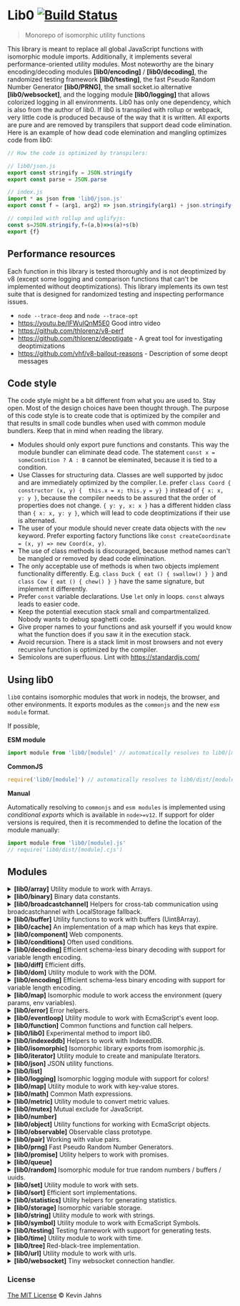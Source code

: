 
# Lib0 [![Build Status](https://travis-ci.com/dmonad/lib0.svg?branch=main)](https://travis-ci.com/dmonad/lib0)
> Monorepo of isomorphic utility functions

This library is meant to replace all global JavaScript functions with isomorphic module imports. Additionally, it implements several performance-oriented utility modules. Most noteworthy are the binary encoding/decoding modules **[lib0/encoding]** / **[lib0/decoding]**, the randomized testing framework **[lib0/testing]**, the fast Pseudo Random Number Generator **[lib0/PRNG]**, the small socket.io alternative **[lib0/websocket]**, and the logging module **[lib0/logging]** that allows colorized logging in all environments. Lib0 has only one dependency, which is also from the author of lib0. If lib0 is transpiled with rollup or webpack, very little code is produced because of the way that it is written. All exports are pure and are removed by transpilers that support dead code elimination. Here is an example of how dead code elemination and mangling optimizes code from lib0:

```js
// How the code is optimized by transpilers:

// lib0/json.js
export const stringify = JSON.stringify
export const parse = JSON.parse

// index.js
import * as json from 'lib0/json.js'
export const f = (arg1, arg2) => json.stringify(arg1) + json.stringify(arg2)

// compiled with rollup and uglifyjs:
const s=JSON.stringify,f=(a,b)=>s(a)+s(b)
export {f}
```

## Performance resources

Each function in this library is tested thoroughly and is not deoptimized by v8 (except some logging and comparison functions that can't be implemented without deoptimizations). This library implements its own test suite that is designed for randomized testing and inspecting performance issues.

* `node --trace-deop` and `node --trace-opt`
* https://youtu.be/IFWulQnM5E0 Good intro video
* https://github.com/thlorenz/v8-perf
* https://github.com/thlorenz/deoptigate - A great tool for investigating deoptimizations
* https://github.com/vhf/v8-bailout-reasons - Description of some deopt messages

## Code style

The code style might be a bit different from what you are used to. Stay open. Most of the design choices have been thought through. The purpose of this code style is to create code that is optimized by the compiler and that results in small code bundles when used with common module bundlers. Keep that in mind when reading the library.

* Modules should only export pure functions and constants. This way the module bundler can eliminate dead code. The statement `const x = someCondition ? A : B` cannot be eleminated, because it is tied to a condition.
* Use Classes for structuring data. Classes are well supported by jsdoc and are immediately optimized by the compiler. I.e. prefer `class Coord { constructor (x, y) {  this.x = x; this.y = y} }` instead of `{ x: x, y: y }`, because the compiler needs to be assured that the order of properties does not change. `{ y: y, x: x }` has a different hidden class than `{ x: x, y: y }`, which will lead to code deoptimizations if their use is alternated.
* The user of your module should never create data objects with the `new` keyword. Prefer exporting factory functions like `const createCoordinate = (x, y) => new Coord(x, y)`.
* The use of class methods is discouraged, because method names can't be mangled or removed by dead code elimination.
* The only acceptable use of methods is when two objects implement functionality differently.
  E.g. `class Duck { eat () { swallow() } }` and `class Cow { eat () { chew() } }` have the
  same signature, but implement it differently.
* Prefer `const` variable declarations. Use `let` only in loops. `const` always leads to easier code.
* Keep the potential execution stack small and compartmentalized. Nobody wants to debug spaghetti code.
* Give proper names to your functions and ask yourself if you would know what the function does if you saw it in the execution stack.
* Avoid recursion. There is a stack limit in most browsers and not every recursive function is optimized by the compiler.
* Semicolons are superfluous. Lint with https://standardjs.com/

## Using lib0

`lib0` contains isomorphic modules that work in nodejs, the browser, and other environments. It exports modules as the `commonjs` and the new `esm module` format.

If possible,

**ESM module**
```js
import module from 'lib0/[module]' // automatically resolves to lib0/[module].js
```

**CommonJS**
```js
require('lib0/[module]') // automatically resolves to lib0/dist/[module].cjs
```

**Manual**

Automatically resolving to `commonjs` and `esm modules` is implemented using *conditional exports* which is available in `node>=v12`. If support for older versions is required, then it is recommended to define the location of the module manually:

```js
import module from 'lib0/[module].js'
// require('lib0/dist/[module].cjs')
```

## Modules

<details><summary><b>[lib0/array]</b> Utility module to work with Arrays.</summary>
<pre>import * as array from 'lib0/array'</pre>
<dl>
<b><code>array.last(arr: Array&lt;L&gt;): L</code></b><br>
<dd><p>Return the last element of an array. The element must exist</p></dd>
<b><code>array.create(): Array&lt;C&gt;</code></b><br>
<b><code>array.copy(a: Array&lt;D&gt;): Array&lt;D&gt;</code></b><br>
<b><code>array.appendTo(dest: Array&lt;M&gt;, src: Array&lt;M&gt;)</code></b><br>
<dd><p>Append elements from src to dest</p></dd>
<b><code>array.from(arraylike: ArrayLike&lt;T&gt;|Iterable&lt;T&gt;): T</code></b><br>
<dd><p>Transforms something array-like to an actual Array.</p></dd>
<b><code>array.every(arr: Array&lt;ITEM&gt;, f: function(ITEM, number, Array&lt;ITEM&gt;):boolean): boolean</code></b><br>
<dd><p>True iff condition holds on every element in the Array.</p></dd>
<b><code>array.some(arr: Array&lt;S&gt;, f: function(S, number, Array&lt;S&gt;):boolean): boolean</code></b><br>
<dd><p>True iff condition holds on some element in the Array.</p></dd>
<b><code>array.equalFlat(a: Array&lt;ELEM&gt;, b: Array&lt;ELEM&gt;): boolean</code></b><br>
<b><code>array.flatten(arr: Array&lt;Array&lt;ELEM&gt;&gt;): Array&lt;ELEM&gt;</code></b><br>
<b><code>array.isArray</code></b><br>
</dl>
</details>
<details><summary><b>[lib0/binary]</b> Binary data constants.</summary>
<pre>import * as binary from 'lib0/binary'</pre>
<dl>
<b><code>binary.BIT1: number</code></b><br>
<dd><p>n-th bit activated.</p></dd>
<b><code>binary.BIT2</code></b><br>
<b><code>binary.BIT3</code></b><br>
<b><code>binary.BIT4</code></b><br>
<b><code>binary.BIT5</code></b><br>
<b><code>binary.BIT6</code></b><br>
<b><code>binary.BIT7</code></b><br>
<b><code>binary.BIT8</code></b><br>
<b><code>binary.BIT9</code></b><br>
<b><code>binary.BIT10</code></b><br>
<b><code>binary.BIT11</code></b><br>
<b><code>binary.BIT12</code></b><br>
<b><code>binary.BIT13</code></b><br>
<b><code>binary.BIT14</code></b><br>
<b><code>binary.BIT15</code></b><br>
<b><code>binary.BIT16</code></b><br>
<b><code>binary.BIT17</code></b><br>
<b><code>binary.BIT18</code></b><br>
<b><code>binary.BIT19</code></b><br>
<b><code>binary.BIT20</code></b><br>
<b><code>binary.BIT21</code></b><br>
<b><code>binary.BIT22</code></b><br>
<b><code>binary.BIT23</code></b><br>
<b><code>binary.BIT24</code></b><br>
<b><code>binary.BIT25</code></b><br>
<b><code>binary.BIT26</code></b><br>
<b><code>binary.BIT27</code></b><br>
<b><code>binary.BIT28</code></b><br>
<b><code>binary.BIT29</code></b><br>
<b><code>binary.BIT30</code></b><br>
<b><code>binary.BIT31</code></b><br>
<b><code>binary.BIT32</code></b><br>
<b><code>binary.BITS0: number</code></b><br>
<dd><p>First n bits activated.</p></dd>
<b><code>binary.BITS1</code></b><br>
<b><code>binary.BITS2</code></b><br>
<b><code>binary.BITS3</code></b><br>
<b><code>binary.BITS4</code></b><br>
<b><code>binary.BITS5</code></b><br>
<b><code>binary.BITS6</code></b><br>
<b><code>binary.BITS7</code></b><br>
<b><code>binary.BITS8</code></b><br>
<b><code>binary.BITS9</code></b><br>
<b><code>binary.BITS10</code></b><br>
<b><code>binary.BITS11</code></b><br>
<b><code>binary.BITS12</code></b><br>
<b><code>binary.BITS13</code></b><br>
<b><code>binary.BITS14</code></b><br>
<b><code>binary.BITS15</code></b><br>
<b><code>binary.BITS16</code></b><br>
<b><code>binary.BITS17</code></b><br>
<b><code>binary.BITS18</code></b><br>
<b><code>binary.BITS19</code></b><br>
<b><code>binary.BITS20</code></b><br>
<b><code>binary.BITS21</code></b><br>
<b><code>binary.BITS22</code></b><br>
<b><code>binary.BITS23</code></b><br>
<b><code>binary.BITS24</code></b><br>
<b><code>binary.BITS25</code></b><br>
<b><code>binary.BITS26</code></b><br>
<b><code>binary.BITS27</code></b><br>
<b><code>binary.BITS28</code></b><br>
<b><code>binary.BITS29</code></b><br>
<b><code>binary.BITS30</code></b><br>
<b><code>binary.BITS31: number</code></b><br>
<b><code>binary.BITS32: number</code></b><br>
</dl>
</details>
<details><summary><b>[lib0/broadcastchannel]</b> Helpers for cross-tab communication using broadcastchannel with LocalStorage fallback.</summary>
<pre>import * as broadcastchannel from 'lib0/broadcastchannel'</pre>

<pre class="prettyprint source lang-js"><code>// In browser window A:
broadcastchannel.subscribe('my events', data => console.log(data))
broadcastchannel.publish('my events', 'Hello world!') // => A: 'Hello world!' fires synchronously in same tab

// In browser window B:
broadcastchannel.publish('my events', 'hello from tab B') // => A: 'hello from tab B'
</code></pre>
<dl>
<b><code>broadcastchannel.subscribe(room: string, f: function(any, any):any)</code></b><br>
<dd><p>Subscribe to global <code>publish</code> events.</p></dd>
<b><code>broadcastchannel.unsubscribe(room: string, f: function(any, any):any)</code></b><br>
<dd><p>Unsubscribe from <code>publish</code> global events.</p></dd>
<b><code>broadcastchannel.publish(room: string, data: any, origin: any)</code></b><br>
<dd><p>Publish data to all subscribers (including subscribers on this tab)</p></dd>
</dl>
</details>
<details><summary><b>[lib0/buffer]</b> Utility functions to work with buffers (Uint8Array).</summary>
<pre>import * as buffer from 'lib0/buffer'</pre>
<dl>
<b><code>buffer.createUint8ArrayFromLen(len: number)</code></b><br>
<b><code>buffer.createUint8ArrayViewFromArrayBuffer(buffer: ArrayBuffer, byteOffset: number, length: number)</code></b><br>
<dd><p>Create Uint8Array with initial content from buffer</p></dd>
<b><code>buffer.createUint8ArrayFromArrayBuffer(buffer: ArrayBuffer)</code></b><br>
<dd><p>Create Uint8Array with initial content from buffer</p></dd>
<b><code>buffer.toBase64</code></b><br>
<b><code>buffer.fromBase64</code></b><br>
<b><code>buffer.copyUint8Array(uint8Array: Uint8Array): Uint8Array</code></b><br>
<dd><p>Copy the content of an Uint8Array view to a new ArrayBuffer.</p></dd>
<b><code>buffer.encodeAny(data: any): Uint8Array</code></b><br>
<dd><p>Encode anything as a UInt8Array. It's a pun on typescripts's <code>any</code> type.
See encoding.writeAny for more information.</p></dd>
<b><code>buffer.decodeAny(buf: Uint8Array): any</code></b><br>
<dd><p>Decode an any-encoded value.</p></dd>
</dl>
</details>
<details><summary><b>[lib0/cache]</b> An implementation of a map which has keys that expire.</summary>
<pre>import * as cache from 'lib0/cache'</pre>
<dl>
<b><code>new cache.Cache(timeout: number)</code></b><br>
<b><code>cache.removeStale(cache: module:cache.Cache&lt;K, V&gt;): number</code></b><br>
<b><code>cache.set(cache: module:cache.Cache&lt;K, V&gt;, key: K, value: V)</code></b><br>
<b><code>cache.get(cache: module:cache.Cache&lt;K, V&gt;, key: K): V | undefined</code></b><br>
<b><code>cache.refreshTimeout(cache: module:cache.Cache&lt;K, V&gt;, key: K)</code></b><br>
<b><code>cache.getAsync(cache: module:cache.Cache&lt;K, V&gt;, key: K): V | Promise&lt;V&gt; | undefined</code></b><br>
<dd><p>Works well in conjunktion with setIfUndefined which has an async init function.
Using getAsync &amp; setIfUndefined ensures that the init function is only called once.</p></dd>
<b><code>cache.remove(cache: module:cache.Cache&lt;K, V&gt;, key: K)</code></b><br>
<b><code>cache.setIfUndefined(cache: module:cache.Cache&lt;K, V&gt;, key: K, init: function():Promise&lt;V&gt;, removeNull: boolean): Promise&lt;V&gt; | V</code></b><br>
<b><code>cache.create(timeout: number)</code></b><br>
</dl>
</details>
<details><summary><b>[lib0/component]</b> Web components.</summary>
<pre>import * as component from 'lib0/component'</pre>
<dl>
<b><code>component.registry: CustomElementRegistry</code></b><br>
<b><code>component.define(name: string, constr: any, opts: ElementDefinitionOptions)</code></b><br>
<b><code>component.whenDefined(name: string): Promise&lt;CustomElementConstructor&gt;</code></b><br>
<b><code>new component.Lib0Component(state: S)</code></b><br>
<b><code>component.Lib0Component#state: S|null</code></b><br>
<b><code>component.Lib0Component#setState(state: S, forceStateUpdate: boolean)</code></b><br>
<b><code>component.Lib0Component#updateState(stateUpdate: any)</code></b><br>
<b><code>component.createComponent(name: string, cnf: module:component~CONF&lt;T&gt;): Class&lt;module:component.Lib0Component&gt;</code></b><br>
<b><code>component.createComponentDefiner(definer: function)</code></b><br>
<b><code>component.defineListComponent</code></b><br>
<b><code>component.defineLazyLoadingComponent</code></b><br>
</dl>
</details>
<details><summary><b>[lib0/conditions]</b> Often used conditions.</summary>
<pre>import * as conditions from 'lib0/conditions'</pre>
<dl>
<b><code>conditions.undefinedToNull</code></b><br>
</dl>
</details>
<details><summary><b>[lib0/decoding]</b> Efficient schema-less binary decoding with support for variable length encoding.</summary>
<pre>import * as decoding from 'lib0/decoding'</pre>

<p>Use [lib0/decoding] with [lib0/encoding]. Every encoding function has a corresponding decoding function.</p>
<p>Encodes numbers in little-endian order (least to most significant byte order)
and is compatible with Golang's binary encoding (https://golang.org/pkg/encoding/binary/)
which is also used in Protocol Buffers.</p>
<pre class="prettyprint source lang-js"><code>// encoding step
const encoder = new encoding.createEncoder()
encoding.writeVarUint(encoder, 256)
encoding.writeVarString(encoder, 'Hello world!')
const buf = encoding.toUint8Array(encoder)
</code></pre>
<pre class="prettyprint source lang-js"><code>// decoding step
const decoder = new decoding.createDecoder(buf)
decoding.readVarUint(decoder) // => 256
decoding.readVarString(decoder) // => 'Hello world!'
decoding.hasContent(decoder) // => false - all data is read
</code></pre>
<dl>
<b><code>new decoding.Decoder(uint8Array: Uint8Array)</code></b><br>
<dd><p>A Decoder handles the decoding of an Uint8Array.</p></dd>
<b><code>decoding.Decoder#arr: Uint8Array</code></b><br>
<dd><p>Decoding target.</p></dd>
<b><code>decoding.Decoder#pos: number</code></b><br>
<dd><p>Current decoding position.</p></dd>
<b><code>decoding.createDecoder(uint8Array: Uint8Array): module:decoding.Decoder</code></b><br>
<b><code>decoding.hasContent(decoder: module:decoding.Decoder): boolean</code></b><br>
<b><code>decoding.clone(decoder: module:decoding.Decoder, newPos: number): module:decoding.Decoder</code></b><br>
<dd><p>Clone a decoder instance.
Optionally set a new position parameter.</p></dd>
<b><code>decoding.readUint8Array(decoder: module:decoding.Decoder, len: number): Uint8Array</code></b><br>
<dd><p>Create an Uint8Array view of the next <code>len</code> bytes and advance the position by <code>len</code>.</p>
<p>Important: The Uint8Array still points to the underlying ArrayBuffer. Make sure to discard the result as soon as possible to prevent any memory leaks.
Use <code>buffer.copyUint8Array</code> to copy the result into a new Uint8Array.</p></dd>
<b><code>decoding.readVarUint8Array(decoder: module:decoding.Decoder): Uint8Array</code></b><br>
<dd><p>Read variable length Uint8Array.</p>
<p>Important: The Uint8Array still points to the underlying ArrayBuffer. Make sure to discard the result as soon as possible to prevent any memory leaks.
Use <code>buffer.copyUint8Array</code> to copy the result into a new Uint8Array.</p></dd>
<b><code>decoding.readTailAsUint8Array(decoder: module:decoding.Decoder): Uint8Array</code></b><br>
<dd><p>Read the rest of the content as an ArrayBuffer</p></dd>
<b><code>decoding.skip8(decoder: module:decoding.Decoder): number</code></b><br>
<dd><p>Skip one byte, jump to the next position.</p></dd>
<b><code>decoding.readUint8(decoder: module:decoding.Decoder): number</code></b><br>
<dd><p>Read one byte as unsigned integer.</p></dd>
<b><code>decoding.readUint16(decoder: module:decoding.Decoder): number</code></b><br>
<dd><p>Read 2 bytes as unsigned integer.</p></dd>
<b><code>decoding.readUint32(decoder: module:decoding.Decoder): number</code></b><br>
<dd><p>Read 4 bytes as unsigned integer.</p></dd>
<b><code>decoding.readUint32BigEndian(decoder: module:decoding.Decoder): number</code></b><br>
<dd><p>Read 4 bytes as unsigned integer in big endian order.
(most significant byte first)</p></dd>
<b><code>decoding.peekUint8(decoder: module:decoding.Decoder): number</code></b><br>
<dd><p>Look ahead without incrementing the position
to the next byte and read it as unsigned integer.</p></dd>
<b><code>decoding.peekUint16(decoder: module:decoding.Decoder): number</code></b><br>
<dd><p>Look ahead without incrementing the position
to the next byte and read it as unsigned integer.</p></dd>
<b><code>decoding.peekUint32(decoder: module:decoding.Decoder): number</code></b><br>
<dd><p>Look ahead without incrementing the position
to the next byte and read it as unsigned integer.</p></dd>
<b><code>decoding.readVarUint(decoder: module:decoding.Decoder): number</code></b><br>
<dd><p>Read unsigned integer (32bit) with variable length.
1/8th of the storage is used as encoding overhead.</p>
<ul>
<li>numbers &lt; 2^7 is stored in one bytlength</li>
<li>numbers &lt; 2^14 is stored in two bylength</li>
</ul></dd>
<b><code>decoding.readVarInt(decoder: module:decoding.Decoder): number</code></b><br>
<dd><p>Read signed integer (32bit) with variable length.
1/8th of the storage is used as encoding overhead.</p>
<ul>
<li>numbers &lt; 2^7 is stored in one bytlength</li>
<li>numbers &lt; 2^14 is stored in two bylength</li>
</ul></dd>
<b><code>decoding.peekVarUint(decoder: module:decoding.Decoder): number</code></b><br>
<dd><p>Look ahead and read varUint without incrementing position</p></dd>
<b><code>decoding.peekVarInt(decoder: module:decoding.Decoder): number</code></b><br>
<dd><p>Look ahead and read varUint without incrementing position</p></dd>
<b><code>decoding.readVarString(decoder: module:decoding.Decoder): String</code></b><br>
<dd><p>Read string of variable length</p>
<ul>
<li>varUint is used to store the length of the string</li>
</ul>
<p>Transforming utf8 to a string is pretty expensive. The code performs 10x better
when String.fromCodePoint is fed with all characters as arguments.
But most environments have a maximum number of arguments per functions.
For effiency reasons we apply a maximum of 10000 characters at once.</p></dd>
<b><code>decoding.peekVarString(decoder: module:decoding.Decoder): string</code></b><br>
<dd><p>Look ahead and read varString without incrementing position</p></dd>
<b><code>decoding.readFromDataView(decoder: module:decoding.Decoder, len: number): DataView</code></b><br>
<b><code>decoding.readFloat32(decoder: module:decoding.Decoder)</code></b><br>
<b><code>decoding.readFloat64(decoder: module:decoding.Decoder)</code></b><br>
<b><code>decoding.readBigInt64(decoder: module:decoding.Decoder)</code></b><br>
<b><code>decoding.readBigUint64(decoder: module:decoding.Decoder)</code></b><br>
<b><code>decoding.readAny(decoder: module:decoding.Decoder)</code></b><br>
<b><code>new decoding.RleDecoder(uint8Array: Uint8Array, reader: function(module:decoding.Decoder):T)</code></b><br>
<dd><p>T must not be null.</p></dd>
<b><code>decoding.RleDecoder#s: T|null</code></b><br>
<dd><p>Current state</p></dd>
<b><code>decoding.RleDecoder#read()</code></b><br>
<b><code>decoding.RleDecoder#s: T</code></b><br>
<b><code>new decoding.IntDiffDecoder(uint8Array: Uint8Array, start: number)</code></b><br>
<b><code>decoding.IntDiffDecoder#s: number</code></b><br>
<dd><p>Current state</p></dd>
<b><code>decoding.IntDiffDecoder#read(): number</code></b><br>
<b><code>new decoding.RleIntDiffDecoder(uint8Array: Uint8Array, start: number)</code></b><br>
<b><code>decoding.RleIntDiffDecoder#s: number</code></b><br>
<dd><p>Current state</p></dd>
<b><code>decoding.RleIntDiffDecoder#read(): number</code></b><br>
<b><code>decoding.RleIntDiffDecoder#s: number</code></b><br>
<b><code>new decoding.UintOptRleDecoder(uint8Array: Uint8Array)</code></b><br>
<b><code>decoding.UintOptRleDecoder#s: number</code></b><br>
<b><code>decoding.UintOptRleDecoder#read()</code></b><br>
<b><code>decoding.UintOptRleDecoder#s: number</code></b><br>
<b><code>new decoding.IncUintOptRleDecoder(uint8Array: Uint8Array)</code></b><br>
<b><code>decoding.IncUintOptRleDecoder#s: number</code></b><br>
<b><code>decoding.IncUintOptRleDecoder#read()</code></b><br>
<b><code>new decoding.IntDiffOptRleDecoder(uint8Array: Uint8Array)</code></b><br>
<b><code>decoding.IntDiffOptRleDecoder#s: number</code></b><br>
<b><code>decoding.IntDiffOptRleDecoder#read(): number</code></b><br>
<b><code>new decoding.StringDecoder(uint8Array: Uint8Array)</code></b><br>
<b><code>decoding.StringDecoder#spos: number</code></b><br>
<b><code>decoding.StringDecoder#read(): string</code></b><br>
<b><code>decoding.RleDecoder#arr: Uint8Array</code></b><br>
<dd><p>Decoding target.</p></dd>
<b><code>decoding.RleDecoder#pos: number</code></b><br>
<dd><p>Current decoding position.</p></dd>
<b><code>decoding.IntDiffDecoder#arr: Uint8Array</code></b><br>
<dd><p>Decoding target.</p></dd>
<b><code>decoding.IntDiffDecoder#pos: number</code></b><br>
<dd><p>Current decoding position.</p></dd>
<b><code>decoding.RleIntDiffDecoder#arr: Uint8Array</code></b><br>
<dd><p>Decoding target.</p></dd>
<b><code>decoding.RleIntDiffDecoder#pos: number</code></b><br>
<dd><p>Current decoding position.</p></dd>
<b><code>decoding.UintOptRleDecoder#arr: Uint8Array</code></b><br>
<dd><p>Decoding target.</p></dd>
<b><code>decoding.UintOptRleDecoder#pos: number</code></b><br>
<dd><p>Current decoding position.</p></dd>
<b><code>decoding.IncUintOptRleDecoder#arr: Uint8Array</code></b><br>
<dd><p>Decoding target.</p></dd>
<b><code>decoding.IncUintOptRleDecoder#pos: number</code></b><br>
<dd><p>Current decoding position.</p></dd>
<b><code>decoding.IntDiffOptRleDecoder#arr: Uint8Array</code></b><br>
<dd><p>Decoding target.</p></dd>
<b><code>decoding.IntDiffOptRleDecoder#pos: number</code></b><br>
<dd><p>Current decoding position.</p></dd>
</dl>
</details>
<details><summary><b>[lib0/diff]</b> Efficient diffs.</summary>
<pre>import * as diff from 'lib0/diff'</pre>
<dl>
<b><code>diff.simpleDiffString(a: string, b: string): module:diff~SimpleDiff&lt;string&gt;</code></b><br>
<dd><p>Create a diff between two strings. This diff implementation is highly
efficient, but not very sophisticated.</p></dd>
<b><code>diff.simpleDiff</code></b><br>
<b><code>diff.simpleDiffArray(a: Array&lt;T&gt;, b: Array&lt;T&gt;, compare: function(T, T):boolean): module:diff~SimpleDiff&lt;Array&lt;T&gt;&gt;</code></b><br>
<dd><p>Create a diff between two arrays. This diff implementation is highly
efficient, but not very sophisticated.</p>
<p>Note: This is basically the same function as above. Another function was created so that the runtime
can better optimize these function calls.</p></dd>
<b><code>diff.simpleDiffStringWithCursor(a: string, b: string, cursor: number)</code></b><br>
<dd><p>Diff text and try to diff at the current cursor position.</p></dd>
</dl>
</details>
<details><summary><b>[lib0/dom]</b> Utility module to work with the DOM.</summary>
<pre>import * as dom from 'lib0/dom'</pre>
<dl>
<b><code>dom.doc: Document</code></b><br>
<b><code>dom.createElement</code></b><br>
<b><code>dom.createDocumentFragment</code></b><br>
<b><code>dom.createTextNode</code></b><br>
<b><code>dom.domParser</code></b><br>
<b><code>dom.emitCustomEvent</code></b><br>
<b><code>dom.setAttributes</code></b><br>
<b><code>dom.setAttributesMap</code></b><br>
<b><code>dom.fragment</code></b><br>
<b><code>dom.append</code></b><br>
<b><code>dom.remove</code></b><br>
<b><code>dom.addEventListener</code></b><br>
<b><code>dom.removeEventListener</code></b><br>
<b><code>dom.addEventListeners</code></b><br>
<b><code>dom.removeEventListeners</code></b><br>
<b><code>dom.element</code></b><br>
<b><code>dom.canvas</code></b><br>
<b><code>dom.text</code></b><br>
<b><code>dom.pairToStyleString</code></b><br>
<b><code>dom.pairsToStyleString</code></b><br>
<b><code>dom.mapToStyleString</code></b><br>
<b><code>dom.querySelector</code></b><br>
<b><code>dom.querySelectorAll</code></b><br>
<b><code>dom.getElementById</code></b><br>
<b><code>dom.parseFragment</code></b><br>
<b><code>dom.childNodes: any</code></b><br>
<b><code>dom.parseElement</code></b><br>
<b><code>dom.replaceWith</code></b><br>
<b><code>dom.insertBefore</code></b><br>
<b><code>dom.appendChild</code></b><br>
<b><code>dom.ELEMENT_NODE</code></b><br>
<b><code>dom.TEXT_NODE</code></b><br>
<b><code>dom.CDATA_SECTION_NODE</code></b><br>
<b><code>dom.COMMENT_NODE</code></b><br>
<b><code>dom.DOCUMENT_NODE</code></b><br>
<b><code>dom.DOCUMENT_TYPE_NODE</code></b><br>
<b><code>dom.DOCUMENT_FRAGMENT_NODE</code></b><br>
<b><code>dom.checkNodeType(node: any, type: number)</code></b><br>
<b><code>dom.isParentOf(parent: Node, child: HTMLElement)</code></b><br>
</dl>
</details>
<details><summary><b>[lib0/encoding]</b> Efficient schema-less binary encoding with support for variable length encoding.</summary>
<pre>import * as encoding from 'lib0/encoding'</pre>

<p>Use [lib0/encoding] with [lib0/decoding]. Every encoding function has a corresponding decoding function.</p>
<p>Encodes numbers in little-endian order (least to most significant byte order)
and is compatible with Golang's binary encoding (https://golang.org/pkg/encoding/binary/)
which is also used in Protocol Buffers.</p>
<pre class="prettyprint source lang-js"><code>// encoding step
const encoder = new encoding.createEncoder()
encoding.writeVarUint(encoder, 256)
encoding.writeVarString(encoder, 'Hello world!')
const buf = encoding.toUint8Array(encoder)
</code></pre>
<pre class="prettyprint source lang-js"><code>// decoding step
const decoder = new decoding.createDecoder(buf)
decoding.readVarUint(decoder) // => 256
decoding.readVarString(decoder) // => 'Hello world!'
decoding.hasContent(decoder) // => false - all data is read
</code></pre>
<dl>
<b><code>new encoding.Encoder()</code></b><br>
<dd><p>A BinaryEncoder handles the encoding to an Uint8Array.</p></dd>
<b><code>encoding.Encoder#bufs: Array&lt;Uint8Array&gt;</code></b><br>
<b><code>encoding.createEncoder(): module:encoding.Encoder</code></b><br>
<b><code>encoding.length(encoder: module:encoding.Encoder): number</code></b><br>
<dd><p>The current length of the encoded data.</p></dd>
<b><code>encoding.toUint8Array(encoder: module:encoding.Encoder): Uint8Array</code></b><br>
<dd><p>Transform to Uint8Array.</p></dd>
<b><code>encoding.write(encoder: module:encoding.Encoder, num: number)</code></b><br>
<dd><p>Write one byte to the encoder.</p></dd>
<b><code>encoding.set(encoder: module:encoding.Encoder, pos: number, num: number)</code></b><br>
<dd><p>Write one byte at a specific position.
Position must already be written (i.e. encoder.length &gt; pos)</p></dd>
<b><code>encoding.writeUint8(encoder: module:encoding.Encoder, num: number)</code></b><br>
<dd><p>Write one byte as an unsigned integer.</p></dd>
<b><code>encoding.setUint8(encoder: module:encoding.Encoder, pos: number, num: number)</code></b><br>
<dd><p>Write one byte as an unsigned Integer at a specific location.</p></dd>
<b><code>encoding.writeUint16(encoder: module:encoding.Encoder, num: number)</code></b><br>
<dd><p>Write two bytes as an unsigned integer.</p></dd>
<b><code>encoding.setUint16(encoder: module:encoding.Encoder, pos: number, num: number)</code></b><br>
<dd><p>Write two bytes as an unsigned integer at a specific location.</p></dd>
<b><code>encoding.writeUint32(encoder: module:encoding.Encoder, num: number)</code></b><br>
<dd><p>Write two bytes as an unsigned integer</p></dd>
<b><code>encoding.writeUint32BigEndian(encoder: module:encoding.Encoder, num: number)</code></b><br>
<dd><p>Write two bytes as an unsigned integer in big endian order.
(most significant byte first)</p></dd>
<b><code>encoding.setUint32(encoder: module:encoding.Encoder, pos: number, num: number)</code></b><br>
<dd><p>Write two bytes as an unsigned integer at a specific location.</p></dd>
<b><code>encoding.writeVarUint(encoder: module:encoding.Encoder, num: number)</code></b><br>
<dd><p>Write a variable length unsigned integer. Max encodable integer is 2^53.</p></dd>
<b><code>encoding.writeVarInt(encoder: module:encoding.Encoder, num: number)</code></b><br>
<dd><p>Write a variable length integer.</p>
<p>We use the 7th bit instead for signaling that this is a negative number.</p></dd>
<b><code>encoding.writeVarString(encoder: module:encoding.Encoder, str: String)</code></b><br>
<dd><p>Write a variable length string.</p></dd>
<b><code>encoding.writeBinaryEncoder(encoder: module:encoding.Encoder, append: module:encoding.Encoder)</code></b><br>
<dd><p>Write the content of another Encoder.</p></dd>
<b><code>encoding.writeUint8Array(encoder: module:encoding.Encoder, uint8Array: Uint8Array)</code></b><br>
<dd><p>Append fixed-length Uint8Array to the encoder.</p></dd>
<b><code>encoding.writeVarUint8Array(encoder: module:encoding.Encoder, uint8Array: Uint8Array)</code></b><br>
<dd><p>Append an Uint8Array to Encoder.</p></dd>
<b><code>encoding.writeOnDataView(encoder: module:encoding.Encoder, len: number): DataView</code></b><br>
<dd><p>Create an DataView of the next <code>len</code> bytes. Use it to write data after
calling this function.</p>
<pre class="prettyprint source lang-js"><code>// write float32 using DataView
const dv = writeOnDataView(encoder, 4)
dv.setFloat32(0, 1.1)
// read float32 using DataView
const dv = readFromDataView(encoder, 4)
dv.getFloat32(0) // => 1.100000023841858 (leaving it to the reader to find out why this is the correct result)
</code></pre></dd>
<b><code>encoding.writeFloat32(encoder: module:encoding.Encoder, num: number)</code></b><br>
<b><code>encoding.writeFloat64(encoder: module:encoding.Encoder, num: number)</code></b><br>
<b><code>encoding.writeBigInt64(encoder: module:encoding.Encoder, num: bigint)</code></b><br>
<b><code>encoding.writeBigUint64(encoder: module:encoding.Encoder, num: bigint)</code></b><br>
<b><code>encoding.writeAny(encoder: module:encoding.Encoder, data: undefined|null|number|bigint|boolean|string|Object&lt;string,any&gt;|Array&lt;any&gt;|Uint8Array)</code></b><br>
<dd><p>Encode data with efficient binary format.</p>
<p>Differences to JSON:
• Transforms data to a binary format (not to a string)
• Encodes undefined, NaN, and ArrayBuffer (these can't be represented in JSON)
• Numbers are efficiently encoded either as a variable length integer, as a
32 bit float, as a 64 bit float, or as a 64 bit bigint.</p>
<p>Encoding table:</p>
<table>
<thead>
<tr>
<th>Data Type</th>
<th>Prefix</th>
<th>Encoding Method</th>
<th>Comment</th>
</tr>
</thead>
<tbody>
<tr>
<td>undefined</td>
<td>127</td>
<td></td>
<td>Functions, symbol, and everything that cannot be identified is encoded as undefined</td>
</tr>
<tr>
<td>null</td>
<td>126</td>
<td></td>
<td></td>
</tr>
<tr>
<td>integer</td>
<td>125</td>
<td>writeVarInt</td>
<td>Only encodes 32 bit signed integers</td>
</tr>
<tr>
<td>float32</td>
<td>124</td>
<td>writeFloat32</td>
<td></td>
</tr>
<tr>
<td>float64</td>
<td>123</td>
<td>writeFloat64</td>
<td></td>
</tr>
<tr>
<td>bigint</td>
<td>122</td>
<td>writeBigInt64</td>
<td></td>
</tr>
<tr>
<td>boolean (false)</td>
<td>121</td>
<td></td>
<td>True and false are different data types so we save the following byte</td>
</tr>
<tr>
<td>boolean (true)</td>
<td>120</td>
<td></td>
<td>- 0b01111000 so the last bit determines whether true or false</td>
</tr>
<tr>
<td>string</td>
<td>119</td>
<td>writeVarString</td>
<td></td>
</tr>
<tr>
<td>object&lt;string,any&gt;</td>
<td>118</td>
<td>custom</td>
<td>Writes {length} then {length} key-value pairs</td>
</tr>
<tr>
<td>array<any></td>
<td>117</td>
<td>custom</td>
<td>Writes {length} then {length} json values</td>
</tr>
<tr>
<td>Uint8Array</td>
<td>116</td>
<td>writeVarUint8Array</td>
<td>We use Uint8Array for any kind of binary data</td>
</tr>
</tbody>
</table>
<p>Reasons for the decreasing prefix:
We need the first bit for extendability (later we may want to encode the
prefix with writeVarUint). The remaining 7 bits are divided as follows:
[0-30]   the beginning of the data range is used for custom purposes
(defined by the function that uses this library)
[31-127] the end of the data range is used for data encoding by
lib0/encoding.js</p></dd>
<b><code>new encoding.RleEncoder(writer: function(module:encoding.Encoder, T):void)</code></b><br>
<dd><p>Now come a few stateful encoder that have their own classes.</p></dd>
<b><code>encoding.RleEncoder#s: T|null</code></b><br>
<dd><p>Current state</p></dd>
<b><code>encoding.RleEncoder#write(v: T)</code></b><br>
<b><code>new encoding.IntDiffEncoder(start: number)</code></b><br>
<dd><p>Basic diff decoder using variable length encoding.</p>
<p>Encodes the values [3, 1100, 1101, 1050, 0] to [3, 1097, 1, -51, -1050] using writeVarInt.</p></dd>
<b><code>encoding.IntDiffEncoder#s: number</code></b><br>
<dd><p>Current state</p></dd>
<b><code>encoding.IntDiffEncoder#write(v: number)</code></b><br>
<b><code>new encoding.RleIntDiffEncoder(start: number)</code></b><br>
<dd><p>A combination of IntDiffEncoder and RleEncoder.</p>
<p>Basically first writes the IntDiffEncoder and then counts duplicate diffs using RleEncoding.</p>
<p>Encodes the values [1,1,1,2,3,4,5,6] as [1,1,0,2,1,5] (RLE([1,0,0,1,1,1,1,1]) ⇒ RleIntDiff[1,1,0,2,1,5])</p></dd>
<b><code>encoding.RleIntDiffEncoder#s: number</code></b><br>
<dd><p>Current state</p></dd>
<b><code>encoding.RleIntDiffEncoder#write(v: number)</code></b><br>
<b><code>new encoding.UintOptRleEncoder()</code></b><br>
<dd><p>Optimized Rle encoder that does not suffer from the mentioned problem of the basic Rle encoder.</p>
<p>Internally uses VarInt encoder to write unsigned integers. If the input occurs multiple times, we write
write it as a negative number. The UintOptRleDecoder then understands that it needs to read a count.</p>
<p>Encodes [1,2,3,3,3] as [1,2,-3,3] (once 1, once 2, three times 3)</p></dd>
<b><code>encoding.UintOptRleEncoder#s: number</code></b><br>
<b><code>encoding.UintOptRleEncoder#write(v: number)</code></b><br>
<b><code>encoding.UintOptRleEncoder#toUint8Array()</code></b><br>
<b><code>new encoding.IncUintOptRleEncoder()</code></b><br>
<dd><p>Increasing Uint Optimized RLE Encoder</p>
<p>The RLE encoder counts the number of same occurences of the same value.
The IncUintOptRle encoder counts if the value increases.
I.e. 7, 8, 9, 10 will be encoded as [-7, 4]. 1, 3, 5 will be encoded
as [1, 3, 5].</p></dd>
<b><code>encoding.IncUintOptRleEncoder#s: number</code></b><br>
<b><code>encoding.IncUintOptRleEncoder#write(v: number)</code></b><br>
<b><code>encoding.IncUintOptRleEncoder#toUint8Array()</code></b><br>
<b><code>new encoding.IntDiffOptRleEncoder()</code></b><br>
<dd><p>A combination of the IntDiffEncoder and the UintOptRleEncoder.</p>
<p>The count approach is similar to the UintDiffOptRleEncoder, but instead of using the negative bitflag, it encodes
in the LSB whether a count is to be read. Therefore this Encoder only supports 31 bit integers!</p>
<p>Encodes [1, 2, 3, 2] as [3, 1, 6, -1] (more specifically [(1 &lt;&lt; 1) | 1, (3 &lt;&lt; 0) | 0, -1])</p>
<p>Internally uses variable length encoding. Contrary to normal UintVar encoding, the first byte contains:</p>
<ul>
<li>1 bit that denotes whether the next value is a count (LSB)</li>
<li>1 bit that denotes whether this value is negative (MSB - 1)</li>
<li>1 bit that denotes whether to continue reading the variable length integer (MSB)</li>
</ul>
<p>Therefore, only five bits remain to encode diff ranges.</p>
<p>Use this Encoder only when appropriate. In most cases, this is probably a bad idea.</p></dd>
<b><code>encoding.IntDiffOptRleEncoder#s: number</code></b><br>
<b><code>encoding.IntDiffOptRleEncoder#write(v: number)</code></b><br>
<b><code>encoding.IntDiffOptRleEncoder#toUint8Array()</code></b><br>
<b><code>new encoding.StringEncoder()</code></b><br>
<dd><p>Optimized String Encoder.</p>
<p>Encoding many small strings in a simple Encoder is not very efficient. The function call to decode a string takes some time and creates references that must be eventually deleted.
In practice, when decoding several million small strings, the GC will kick in more and more often to collect orphaned string objects (or maybe there is another reason?).</p>
<p>This string encoder solves the above problem. All strings are concatenated and written as a single string using a single encoding call.</p>
<p>The lengths are encoded using a UintOptRleEncoder.</p></dd>
<b><code>encoding.StringEncoder#sarr: Array&lt;string&gt;</code></b><br>
<b><code>encoding.StringEncoder#write(string: string)</code></b><br>
<b><code>encoding.StringEncoder#toUint8Array()</code></b><br>
<b><code>encoding.RleEncoder#bufs: Array&lt;Uint8Array&gt;</code></b><br>
<b><code>encoding.IntDiffEncoder#bufs: Array&lt;Uint8Array&gt;</code></b><br>
<b><code>encoding.RleIntDiffEncoder#bufs: Array&lt;Uint8Array&gt;</code></b><br>
</dl>
</details>
<details><summary><b>[lib0/map]</b> Isomorphic module to work access the environment (query params, env variables).</summary>
<pre>import * as map from 'lib0/environment'</pre>
<dl>
<b><code>map.isNode</code></b><br>
<b><code>map.isBrowser</code></b><br>
<b><code>map.isMac</code></b><br>
<b><code>map.hasParam</code></b><br>
<b><code>map.getParam</code></b><br>
<b><code>map.getVariable</code></b><br>
<b><code>map.getConf(name: string): string|null</code></b><br>
<b><code>map.hasConf</code></b><br>
<b><code>map.production</code></b><br>
</dl>
</details>
<details><summary><b>[lib0/error]</b> Error helpers.</summary>
<pre>import * as error from 'lib0/error'</pre>
<dl>
<b><code>error.create(s: string): Error</code></b><br>
<b><code>error.methodUnimplemented(): never</code></b><br>
<b><code>error.unexpectedCase(): never</code></b><br>
</dl>
</details>
<details><summary><b>[lib0/eventloop]</b> Utility module to work with EcmaScript's event loop.</summary>
<pre>import * as eventloop from 'lib0/eventloop'</pre>
<dl>
<b><code>eventloop.enqueue(f: function():void)</code></b><br>
<b><code>eventloop#destroy()</code></b><br>
<b><code>eventloop.timeout(timeout: number, callback: function): module:eventloop~TimeoutObject</code></b><br>
<b><code>eventloop.interval(timeout: number, callback: function): module:eventloop~TimeoutObject</code></b><br>
<b><code>eventloop.Animation</code></b><br>
<b><code>eventloop.animationFrame(cb: function(number):void): module:eventloop~TimeoutObject</code></b><br>
<b><code>eventloop.idleCallback(cb: function): module:eventloop~TimeoutObject</code></b><br>
<dd><p>Note: this is experimental and is probably only useful in browsers.</p></dd>
<b><code>eventloop.createDebouncer(timeout: number): function(function():void):void</code></b><br>
</dl>
</details>
<details><summary><b>[lib0/function]</b> Common functions and function call helpers.</summary>
<pre>import * as function from 'lib0/function'</pre>
<dl>
<b><code>function.callAll(fs: Array&lt;function&gt;, args: Array&lt;any&gt;)</code></b><br>
<dd><p>Calls all functions in <code>fs</code> with args. Only throws after all functions were called.</p></dd>
<b><code>function.nop</code></b><br>
<b><code>function.apply(f: function():T): T</code></b><br>
<b><code>function.id(a: A): A</code></b><br>
<b><code>function.equalityStrict(a: T, b: T): boolean</code></b><br>
<b><code>function.equalityFlat(a: Array&lt;T&gt;|object, b: Array&lt;T&gt;|object): boolean</code></b><br>
<b><code>function.equalityDeep(a: any, b: any): boolean</code></b><br>
</dl>
</details>
<details><summary><b>[lib0/lib0]</b> Experimental method to import lib0.</summary>
<pre>import * as lib0 from 'lib0/index'</pre>

<p>Not recommended if the module bundler doesn't support dead code elimination.</p>
<dl>
</dl>
</details>
<details><summary><b>[lib0/indexeddb]</b> Helpers to work with IndexedDB.</summary>
<pre>import * as indexeddb from 'lib0/indexeddb'</pre>
<dl>
<b><code>indexeddb.rtop(request: IDBRequest): Promise&lt;any&gt;</code></b><br>
<dd><p>IDB Request to Promise transformer</p></dd>
<b><code>indexeddb.openDB(name: string, initDB: function(IDBDatabase):any): Promise&lt;IDBDatabase&gt;</code></b><br>
<b><code>indexeddb.deleteDB(name: string)</code></b><br>
<b><code>indexeddb.createStores(db: IDBDatabase, definitions: Array&lt;Array&lt;string&gt;|Array&lt;string|IDBObjectStoreParameters|undefined&gt;&gt;)</code></b><br>
<b><code>indexeddb.transact(db: IDBDatabase, stores: Array&lt;string&gt;, access: "readwrite"|"readonly"): Array&lt;IDBObjectStore&gt;</code></b><br>
<b><code>indexeddb.count(store: IDBObjectStore, range: IDBKeyRange): Promise&lt;number&gt;</code></b><br>
<b><code>indexeddb.get(store: IDBObjectStore, key: String | number | ArrayBuffer | Date | Array&lt;any&gt; ): Promise&lt;String | number | ArrayBuffer | Date | Array&lt;any&gt;&gt;</code></b><br>
<b><code>indexeddb.del(store: IDBObjectStore, key: String | number | ArrayBuffer | Date | IDBKeyRange | Array&lt;any&gt; )</code></b><br>
<b><code>indexeddb.put(store: IDBObjectStore, item: String | number | ArrayBuffer | Date | boolean, key: String | number | ArrayBuffer | Date | Array&lt;any&gt;)</code></b><br>
<b><code>indexeddb.add(store: IDBObjectStore, item: String|number|ArrayBuffer|Date|boolean, key: String|number|ArrayBuffer|Date|Array.&lt;any&gt;): Promise&lt;any&gt;</code></b><br>
<b><code>indexeddb.addAutoKey(store: IDBObjectStore, item: String|number|ArrayBuffer|Date): Promise&lt;number&gt;</code></b><br>
<b><code>indexeddb.getAll(store: IDBObjectStore, range: IDBKeyRange): Promise&lt;Array&lt;any&gt;&gt;</code></b><br>
<b><code>indexeddb.getAllKeys(store: IDBObjectStore, range: IDBKeyRange): Promise&lt;Array&lt;any&gt;&gt;</code></b><br>
<b><code>indexeddb.queryFirst(store: IDBObjectStore, query: IDBKeyRange|null, direction: 'next'|'prev'|'nextunique'|'prevunique'): Promise&lt;any&gt;</code></b><br>
<b><code>indexeddb.getLastKey(store: IDBObjectStore, range: IDBKeyRange?): Promise&lt;any&gt;</code></b><br>
<b><code>indexeddb.getFirstKey(store: IDBObjectStore, range: IDBKeyRange?): Promise&lt;any&gt;</code></b><br>
<b><code>indexeddb.getAllKeysValues(store: IDBObjectStore, range: IDBKeyRange): Promise&lt;Array&lt;KeyValuePair&gt;&gt;</code></b><br>
<b><code>indexeddb.iterate(store: IDBObjectStore, keyrange: IDBKeyRange|null, f: function(any,any):void|boolean, direction: 'next'|'prev'|'nextunique'|'prevunique')</code></b><br>
<dd><p>Iterate on keys and values</p></dd>
<b><code>indexeddb.iterateKeys(store: IDBObjectStore, keyrange: IDBKeyRange|null, f: function(any):void|boolean, direction: 'next'|'prev'|'nextunique'|'prevunique')</code></b><br>
<dd><p>Iterate on the keys (no values)</p></dd>
<b><code>indexeddb.getStore(t: IDBTransaction, store: String)IDBObjectStore</code></b><br>
<dd><p>Open store from transaction</p></dd>
<b><code>indexeddb.createIDBKeyRangeBound(lower: any, upper: any, lowerOpen: boolean, upperOpen: boolean)</code></b><br>
<b><code>indexeddb.createIDBKeyRangeUpperBound(upper: any, upperOpen: boolean)</code></b><br>
<b><code>indexeddb.createIDBKeyRangeLowerBound(lower: any, lowerOpen: boolean)</code></b><br>
</dl>
</details>
<details><summary><b>[lib0/isomorphic]</b> Isomorphic library exports from isomorphic.js.</summary>
<pre>import * as isomorphic from 'lib0/isomorphic'</pre>
<dl>
</dl>
</details>
<details><summary><b>[lib0/iterator]</b> Utility module to create and manipulate Iterators.</summary>
<pre>import * as iterator from 'lib0/iterator'</pre>
<dl>
<b><code>iterator.mapIterator(iterator: Iterator&lt;T&gt;, f: function(T):R): IterableIterator&lt;R&gt;</code></b><br>
<b><code>iterator.createIterator(next: function():IteratorResult&lt;T&gt;): IterableIterator&lt;T&gt;</code></b><br>
<b><code>iterator.iteratorFilter(iterator: Iterator&lt;T&gt;, filter: function(T):boolean)</code></b><br>
<b><code>iterator.iteratorMap(iterator: Iterator&lt;T&gt;, fmap: function(T):M)</code></b><br>
</dl>
</details>
<details><summary><b>[lib0/json]</b> JSON utility functions.</summary>
<pre>import * as json from 'lib0/json'</pre>
<dl>
<b><code>json.stringify(object: any): string</code></b><br>
<dd><p>Transform JavaScript object to JSON.</p></dd>
<b><code>json.parse(json: string): any</code></b><br>
<dd><p>Parse JSON object.</p></dd>
</dl>
</details>
<details><summary><b>[lib0/list]</b> </summary>
<pre>import * as list from 'lib0/list'</pre>
<dl>
<b><code>new e#ListNode()</code></b><br>
<b><code>e#next: this|null</code></b><br>
<b><code>e#prev: this|null</code></b><br>
<b><code>new st()</code></b><br>
<b><code>art: N | null</code></b><br>
<b><code>d: N | null</code></b><br>
<b><code>(): module:list.List&lt;N&gt;</code></b><br>
<b><code>()</code></b><br>
<b><code>(queue: module:list.List&lt;N&gt;)</code></b><br>
<b><code>()</code></b><br>
<b><code>ode(queue: module:list.List&lt;N&gt;, node: N)</code></b><br>
<dd><p>Remove a single node from the queue. Only works with Queues that operate on Doubly-linked lists of nodes.</p></dd>
<b><code>ode()</code></b><br>
<b><code>etween(queue: module:list.List&lt;N&gt;, left: N| null, right: N| null, node: N)</code></b><br>
<b><code>etween()</code></b><br>
<b><code>(queue: module:list.List&lt;N&gt;, n: N)</code></b><br>
<b><code>()</code></b><br>
<b><code>nt(queue: module:list.List&lt;N&gt;, n: N)</code></b><br>
<b><code>nt()</code></b><br>
<b><code>t(list: module:list.List&lt;N&gt;): N| null</code></b><br>
<b><code>t()</code></b><br>
<b><code>(list: module:list.List&lt;N&gt;): N| null</code></b><br>
<b><code>()</code></b><br>
<b><code>(list: module:list.List&lt;N&gt;, f: function(N):M): Array&lt;M&gt;</code></b><br>
<b><code>()</code></b><br>
</dl>
</details>
<details><summary><b>[lib0/logging]</b> Isomorphic logging module with support for colors!</summary>
<pre>import * as logging from 'lib0/logging'</pre>
<dl>
<b><code>logging.BOLD</code></b><br>
<b><code>logging.UNBOLD</code></b><br>
<b><code>logging.BLUE</code></b><br>
<b><code>logging.GREY</code></b><br>
<b><code>logging.GREEN</code></b><br>
<b><code>logging.RED</code></b><br>
<b><code>logging.PURPLE</code></b><br>
<b><code>logging.ORANGE</code></b><br>
<b><code>logging.UNCOLOR</code></b><br>
<b><code>logging.print(args: Array&lt;string|Symbol|Object|number&gt;)</code></b><br>
<b><code>logging.warn(args: Array&lt;string|Symbol|Object|number&gt;)</code></b><br>
<b><code>logging.printError(err: Error)</code></b><br>
<b><code>logging.printImg(url: string, height: number)</code></b><br>
<b><code>logging.printImgBase64(base64: string, height: number)</code></b><br>
<b><code>logging.group(args: Array&lt;string|Symbol|Object|number&gt;)</code></b><br>
<b><code>logging.groupCollapsed(args: Array&lt;string|Symbol|Object|number&gt;)</code></b><br>
<b><code>logging.groupEnd</code></b><br>
<b><code>logging.printDom(createNode: function():Node)</code></b><br>
<b><code>logging.printCanvas(canvas: HTMLCanvasElement, height: number)</code></b><br>
<b><code>logging.vconsoles</code></b><br>
<b><code>new logging.VConsole(dom: Element)</code></b><br>
<b><code>logging.VConsole#ccontainer: Element</code></b><br>
<b><code>logging.VConsole#group(args: Array&lt;string|Symbol|Object|number&gt;, collapsed: boolean)</code></b><br>
<b><code>logging.VConsole#groupCollapsed(args: Array&lt;string|Symbol|Object|number&gt;)</code></b><br>
<b><code>logging.VConsole#groupEnd()</code></b><br>
<b><code>logging.VConsole#print(args: Array&lt;string|Symbol|Object|number&gt;)</code></b><br>
<b><code>logging.VConsole#printError(err: Error)</code></b><br>
<b><code>logging.VConsole#printImg(url: string, height: number)</code></b><br>
<b><code>logging.VConsole#printDom(node: Node)</code></b><br>
<b><code>logging.VConsole#destroy()</code></b><br>
<b><code>logging.createVConsole(dom: Element)</code></b><br>
<b><code>logging.createModuleLogger(moduleName: string): function(...any):void</code></b><br>
</dl>
</details>
<details><summary><b>[lib0/map]</b> Utility module to work with key-value stores.</summary>
<pre>import * as map from 'lib0/map'</pre>
<dl>
<b><code>map.create(): Map&lt;any, any&gt;</code></b><br>
<dd><p>Creates a new Map instance.</p></dd>
<b><code>map.copy(m: Map&lt;X,Y&gt;): Map&lt;X,Y&gt;</code></b><br>
<dd><p>Copy a Map object into a fresh Map object.</p></dd>
<b><code>map.setIfUndefined(map: Map&lt;K, T&gt;, key: K, createT: function():T): T</code></b><br>
<dd><p>Get map property. Create T if property is undefined and set T on map.</p>
<pre class="prettyprint source lang-js"><code>const listeners = map.setIfUndefined(events, 'eventName', set.create)
listeners.add(listener)
</code></pre></dd>
<b><code>map.map(m: Map&lt;K,V&gt;, f: function(V,K):R): Array&lt;R&gt;</code></b><br>
<dd><p>Creates an Array and populates it with the content of all key-value pairs using the <code>f(value, key)</code> function.</p></dd>
<b><code>map.any(m: Map&lt;K,V&gt;, f: function(V,K):boolean): boolean</code></b><br>
<dd><p>Tests whether any key-value pairs pass the test implemented by <code>f(value, key)</code>.</p></dd>
<b><code>map.all(m: Map&lt;K,V&gt;, f: function(V,K):boolean): boolean</code></b><br>
<dd><p>Tests whether all key-value pairs pass the test implemented by <code>f(value, key)</code>.</p></dd>
</dl>
</details>
<details><summary><b>[lib0/math]</b> Common Math expressions.</summary>
<pre>import * as math from 'lib0/math'</pre>
<dl>
<b><code>math.floor</code></b><br>
<b><code>math.ceil</code></b><br>
<b><code>math.abs</code></b><br>
<b><code>math.imul</code></b><br>
<b><code>math.round</code></b><br>
<b><code>math.log10</code></b><br>
<b><code>math.log2</code></b><br>
<b><code>math.log</code></b><br>
<b><code>math.sqrt</code></b><br>
<b><code>math.add(a: number, b: number): number</code></b><br>
<b><code>math.min(a: number, b: number): number</code></b><br>
<b><code>math.max(a: number, b: number): number</code></b><br>
<b><code>math.isNaN</code></b><br>
<b><code>math.pow</code></b><br>
<b><code>math.exp10(exp: number): number</code></b><br>
<dd><p>Base 10 exponential function. Returns the value of 10 raised to the power of pow.</p></dd>
<b><code>math.sign</code></b><br>
<b><code>math.isNegativeZero(n: number): boolean</code></b><br>
</dl>
</details>
<details><summary><b>[lib0/metric]</b> Utility module to convert metric values.</summary>
<pre>import * as metric from 'lib0/metric'</pre>
<dl>
<b><code>metric.yotta</code></b><br>
<b><code>metric.zetta</code></b><br>
<b><code>metric.exa</code></b><br>
<b><code>metric.peta</code></b><br>
<b><code>metric.tera</code></b><br>
<b><code>metric.giga</code></b><br>
<b><code>metric.mega</code></b><br>
<b><code>metric.kilo</code></b><br>
<b><code>metric.hecto</code></b><br>
<b><code>metric.deca</code></b><br>
<b><code>metric.deci</code></b><br>
<b><code>metric.centi</code></b><br>
<b><code>metric.milli</code></b><br>
<b><code>metric.micro</code></b><br>
<b><code>metric.nano</code></b><br>
<b><code>metric.pico</code></b><br>
<b><code>metric.femto</code></b><br>
<b><code>metric.atto</code></b><br>
<b><code>metric.zepto</code></b><br>
<b><code>metric.yocto</code></b><br>
<b><code>metric.prefix(n: number, baseMultiplier: number): {n:number,prefix:string}</code></b><br>
<dd><p>Calculate the metric prefix for a number. Assumes E.g. <code>prefix(1000) = { n: 1, prefix: 'k' }</code></p></dd>
</dl>
</details>
<details><summary><b>[lib0/mutex]</b> Mutual exclude for JavaScript.</summary>
<pre>import * as mutex from 'lib0/mutex'</pre>
<dl>
<b><code>mutex.createMutex(): mutex</code></b><br>
<dd><p>Creates a mutual exclude function with the following property:</p>
<pre class="prettyprint source lang-js"><code>const mutex = createMutex()
mutex(() => {
  // This function is immediately executed
  mutex(() => {
    // This function is not executed, as the mutex is already active.
  })
})
</code></pre></dd>
</dl>
</details>
<details><summary><b>[lib0/number]</b> </summary>
<pre>import * as number from 'lib0/number'</pre>
<dl>
<b><code>number.MAX_SAFE_INTEGER</code></b><br>
<b><code>number.MIN_SAFE_INTEGER</code></b><br>
<b><code>number.LOWEST_INT32</code></b><br>
<b><code>number.HIGHEST_INT32: number</code></b><br>
<b><code>number.isInteger</code></b><br>
<b><code>number.isNaN</code></b><br>
<b><code>number.parseInt</code></b><br>
</dl>
</details>
<details><summary><b>[lib0/object]</b> Utility functions for working with EcmaScript objects.</summary>
<pre>import * as object from 'lib0/object'</pre>
<dl>
<b><code>object.create(): Object&lt;string,any&gt;</code></b><br>
<b><code>object.assign</code></b><br>
<dd><p>Object.assign</p></dd>
<b><code>object.keys(obj: Object&lt;string,any&gt;)</code></b><br>
<b><code>object.forEach(obj: Object&lt;string,any&gt;, f: function(any,string):any)</code></b><br>
<b><code>object.map(obj: Object&lt;string,any&gt;, f: function(any,string):R): Array&lt;R&gt;</code></b><br>
<b><code>object.length(obj: Object&lt;string,any&gt;): number</code></b><br>
<b><code>object.some(obj: Object&lt;string,any&gt;, f: function(any,string):boolean): boolean</code></b><br>
<b><code>object.every(obj: Object&lt;string,any&gt;, f: function(any,string):boolean): boolean</code></b><br>
<b><code>object.hasProperty(obj: any, key: string|symbol): boolean</code></b><br>
<dd><p>Calls <code>Object.prototype.hasOwnProperty</code>.</p></dd>
<b><code>object.equalFlat(a: Object&lt;string,any&gt;, b: Object&lt;string,any&gt;): boolean</code></b><br>
</dl>
</details>
<details><summary><b>[lib0/observable]</b> Observable class prototype.</summary>
<pre>import * as observable from 'lib0/observable'</pre>
<dl>
<b><code>new observable.Observable()</code></b><br>
<dd><p>Handles named events.</p></dd>
<b><code>observable.Observable#on(name: N, f: function)</code></b><br>
<b><code>observable.Observable#once(name: N, f: function)</code></b><br>
<b><code>observable.Observable#off(name: N, f: function)</code></b><br>
<b><code>observable.Observable#emit(name: N, args: Array&lt;any&gt;)</code></b><br>
<dd><p>Emit a named event. All registered event listeners that listen to the
specified name will receive the event.</p></dd>
<b><code>observable.Observable#destroy()</code></b><br>
<b><code>websocket.WebsocketClient#on(name: N, f: function)</code></b><br>
<b><code>websocket.WebsocketClient#once(name: N, f: function)</code></b><br>
<b><code>websocket.WebsocketClient#off(name: N, f: function)</code></b><br>
<b><code>websocket.WebsocketClient#emit(name: N, args: Array&lt;any&gt;)</code></b><br>
<dd><p>Emit a named event. All registered event listeners that listen to the
specified name will receive the event.</p></dd>
</dl>
</details>
<details><summary><b>[lib0/pair]</b> Working with value pairs.</summary>
<pre>import * as pair from 'lib0/pair'</pre>
<dl>
<b><code>new pair.Pair(left: L, right: R)</code></b><br>
<b><code>pair.create(left: L, right: R): module:pair.Pair&lt;L,R&gt;</code></b><br>
<b><code>pair.createReversed(right: R, left: L): module:pair.Pair&lt;L,R&gt;</code></b><br>
<b><code>pair.forEach(arr: Array&lt;module:pair.Pair&lt;L,R&gt;&gt;, f: function(L, R):any)</code></b><br>
<b><code>pair.map(arr: Array&lt;module:pair.Pair&lt;L,R&gt;&gt;, f: function(L, R):X): Array&lt;X&gt;</code></b><br>
</dl>
</details>
<details><summary><b>[lib0/prng]</b> Fast Pseudo Random Number Generators.</summary>
<pre>import * as prng from 'lib0/prng'</pre>

<p>Given a seed a PRNG generates a sequence of numbers that cannot be reasonably predicted.
Two PRNGs must generate the same random sequence of numbers if  given the same seed.</p>
<dl>
<b><code>prng.DefaultPRNG</code></b><br>
<b><code>prng.create(seed: number): module:prng~PRNG</code></b><br>
<dd><p>Create a Xoroshiro128plus Pseudo-Random-Number-Generator.
This is the fastest full-period generator passing BigCrush without systematic failures.
But there are more PRNGs available in ./PRNG/.</p></dd>
<b><code>prng.bool(gen: module:prng~PRNG): Boolean</code></b><br>
<dd><p>Generates a single random bool.</p></dd>
<b><code>prng.int53(gen: module:prng~PRNG, min: Number, max: Number): Number</code></b><br>
<dd><p>Generates a random integer with 53 bit resolution.</p></dd>
<b><code>prng.uint53(gen: module:prng~PRNG, min: Number, max: Number): Number</code></b><br>
<dd><p>Generates a random integer with 53 bit resolution.</p></dd>
<b><code>prng.int32(gen: module:prng~PRNG, min: Number, max: Number): Number</code></b><br>
<dd><p>Generates a random integer with 32 bit resolution.</p></dd>
<b><code>prng.uint32(gen: module:prng~PRNG, min: Number, max: Number): Number</code></b><br>
<dd><p>Generates a random integer with 53 bit resolution.</p></dd>
<b><code>prng.int31(gen: module:prng~PRNG, min: Number, max: Number): Number</code></b><br>
<b><code>prng.real53(gen: module:prng~PRNG): Number</code></b><br>
<dd><p>Generates a random real on [0, 1) with 53 bit resolution.</p></dd>
<b><code>prng.char(gen: module:prng~PRNG): string</code></b><br>
<dd><p>Generates a random character from char code 32 - 126. I.e. Characters, Numbers, special characters, and Space:</p></dd>
<b><code>prng.letter(gen: module:prng~PRNG): string</code></b><br>
<b><code>prng.word(gen: module:prng~PRNG, minLen: number, maxLen: number): string</code></b><br>
<b><code>prng.utf16Rune(gen: module:prng~PRNG): string</code></b><br>
<dd><p>TODO: this function produces invalid runes. Does not cover all of utf16!!</p></dd>
<b><code>prng.utf16String(gen: module:prng~PRNG, maxlen: number)</code></b><br>
<b><code>prng.oneOf(gen: module:prng~PRNG, array: Array&lt;T&gt;): T</code></b><br>
<dd><p>Returns one element of a given array.</p></dd>
<b><code>prng.uint8Array(gen: module:prng~PRNG, len: number): Uint8Array</code></b><br>
<b><code>prng.uint16Array(gen: module:prng~PRNG, len: number): Uint16Array</code></b><br>
<b><code>prng.uint32Array(gen: module:prng~PRNG, len: number): Uint32Array</code></b><br>
</dl>
</details>
<details><summary><b>[lib0/promise]</b> Utility helpers to work with promises.</summary>
<pre>import * as promise from 'lib0/promise'</pre>
<dl>
<b><code>promise.create(f: function(PromiseResolve&lt;T&gt;,function(Error):void):any): Promise&lt;T&gt;</code></b><br>
<b><code>promise.createEmpty(f: function(function():void,function(Error):void):void): Promise&lt;void&gt;</code></b><br>
<b><code>promise.all(arrp: Array&lt;Promise&lt;T&gt;&gt;): Promise&lt;Array&lt;T&gt;&gt;</code></b><br>
<dd><p><code>Promise.all</code> wait for all promises in the array to resolve and return the result</p></dd>
<b><code>promise.reject(reason: Error): Promise&lt;never&gt;</code></b><br>
<b><code>promise.resolve(res: T|void): Promise&lt;T|void&gt;</code></b><br>
<b><code>promise.resolveWith(res: T): Promise&lt;T&gt;</code></b><br>
<b><code>promise.until(timeout: number, check: function():boolean, intervalResolution: number): Promise&lt;void&gt;</code></b><br>
<b><code>promise.wait(timeout: number): Promise&lt;undefined&gt;</code></b><br>
<b><code>promise.isPromise(p: any): boolean</code></b><br>
<dd><p>Checks if an object is a promise using ducktyping.</p>
<p>Promises are often polyfilled, so it makes sense to add some additional guarantees if the user of this
library has some insane environment where global Promise objects are overwritten.</p></dd>
</dl>
</details>
<details><summary><b>[lib0/queue]</b> </summary>
<pre>import * as queue from 'lib0/queue'</pre>
<dl>
<b><code>new de#QueueNode()</code></b><br>
<b><code>de#next: module:queue.QueueNode|null</code></b><br>
<b><code>new ueue()</code></b><br>
<b><code>tart: module:queue.QueueNode | null</code></b><br>
<b><code>nd: module:queue.QueueNode | null</code></b><br>
<b><code>(): module:queue.Queue</code></b><br>
<b><code>()</code></b><br>
<b><code>(queue: module:queue.Queue)</code></b><br>
<b><code>()</code></b><br>
<b><code>(queue: module:queue.Queue, n: module:queue.QueueNode)</code></b><br>
<b><code>()</code></b><br>
<b><code>(queue: module:queue.Queue): module:queue.QueueNode | null</code></b><br>
<b><code>()</code></b><br>
</dl>
</details>
<details><summary><b>[lib0/random]</b> Isomorphic module for true random numbers / buffers / uuids.</summary>
<pre>import * as random from 'lib0/random'</pre>

<p>Attention: falls back to Math.random if the browser does not support crypto.</p>
<dl>
<b><code>random.rand</code></b><br>
<b><code>random.uint32</code></b><br>
<b><code>random.uint53</code></b><br>
<b><code>random.oneOf(arr: Array&lt;T&gt;): T</code></b><br>
<b><code>random.uuidv4</code></b><br>
</dl>
</details>
<details><summary><b>[lib0/set]</b> Utility module to work with sets.</summary>
<pre>import * as set from 'lib0/set'</pre>
<dl>
<b><code>set.create</code></b><br>
<b><code>set.toArray(set: Set&lt;T&gt;): Array&lt;T&gt;</code></b><br>
<b><code>set.first(set: Set&lt;T&gt;): T</code></b><br>
<b><code>set.from(entries: Iterable&lt;T&gt;): Set&lt;T&gt;</code></b><br>
</dl>
</details>
<details><summary><b>[lib0/sort]</b> Efficient sort implementations.</summary>
<pre>import * as sort from 'lib0/sort'</pre>

<p>Note: These sort implementations were created to compare different sorting algorithms in JavaScript.
Don't use them if you don't know what you are doing. Native Array.sort is almost always a better choice.</p>
<dl>
<b><code>sort.insertionSort(arr: Array&lt;T&gt;, compare: function(T,T):number): void</code></b><br>
<b><code>sort.quicksort(arr: Array&lt;T&gt;, compare: function(T,T):number): void</code></b><br>
<dd><p>This algorithm beats Array.prototype.sort in Chrome only with arrays with 10 million entries.
In most cases [].sort will do just fine. Make sure to performance test your use-case before you
integrate this algorithm.</p>
<p>Note that Chrome's sort is now a stable algorithm (Timsort). Quicksort is not stable.</p></dd>
</dl>
</details>
<details><summary><b>[lib0/statistics]</b> Utility helpers for generating statistics.</summary>
<pre>import * as statistics from 'lib0/statistics'</pre>
<dl>
<b><code>statistics.median(arr: Array&lt;number&gt;): number</code></b><br>
<b><code>statistics.average(arr: Array&lt;number&gt;): number</code></b><br>
</dl>
</details>
<details><summary><b>[lib0/storage]</b> Isomorphic variable storage.</summary>
<pre>import * as storage from 'lib0/storage'</pre>

<p>Uses LocalStorage in the browser and falls back to in-memory storage.</p>
<dl>
<b><code>storage.varStorage</code></b><br>
<dd><p>This is basically localStorage in browser, or a polyfill in nodejs</p></dd>
<b><code>storage.onChange(eventHandler: function({ key: string, newValue: string, oldValue: string }): void)</code></b><br>
<dd><p>A polyfill for <code>addEventListener('storage', event =&gt; {..})</code> that does nothing if the polyfill is being used.</p></dd>
</dl>
</details>
<details><summary><b>[lib0/string]</b> Utility module to work with strings.</summary>
<pre>import * as string from 'lib0/string'</pre>
<dl>
<b><code>string.fromCharCode</code></b><br>
<b><code>string.fromCodePoint</code></b><br>
<b><code>string.trimLeft(s: string): string</code></b><br>
<b><code>string.fromCamelCase(s: string, separator: string): string</code></b><br>
<b><code>string.utf8ByteLength(str: string): number</code></b><br>
<dd><p>Compute the utf8ByteLength</p></dd>
<b><code>string.utf8TextEncoder</code></b><br>
<b><code>string.encodeUtf8</code></b><br>
<b><code>string.decodeUtf8</code></b><br>
<b><code>string.splice(str: string, index: number, remove: number, insert: string)</code></b><br>
</dl>
</details>
<details><summary><b>[lib0/symbol]</b> Utility module to work with EcmaScript Symbols.</summary>
<pre>import * as symbol from 'lib0/symbol'</pre>
<dl>
<b><code>symbol.create(): Symbol</code></b><br>
<dd><p>Return fresh symbol.</p></dd>
<b><code>symbol.isSymbol(s: any): boolean</code></b><br>
</dl>
</details>
<details><summary><b>[lib0/testing]</b> Testing framework with support for generating tests.</summary>
<pre>import * as testing from 'lib0/testing'</pre>

<pre class="prettyprint source lang-js"><code>// test.js template for creating a test executable
import { runTests } from 'lib0/testing.js'
import * as log from 'lib0/logging.js'
import * as mod1 from './mod1.test.js'
import * as mod2 from './mod2.test.js'
import { isBrowser, isNode } from 'lib0/environment.js'

if (isBrowser) {
  // optional: if this is ran in the browser, attach a virtual console to the dom
  log.createVConsole(document.body)
}

runTests({
 mod1,
 mod2,
}).then(success => {
  if (isNode) {
    process.exit(success ? 0 : 1)
  }
})
</code></pre>
<pre class="prettyprint source lang-js"><code>// mod1.test.js
/**
 * runTests automatically tests all exported functions that start with &quot;test&quot;.
 * The name of the function should be in camelCase and is used for the logging output.
 *
 * @param {t.TestCase} tc
 *\/
export const testMyFirstTest = tc => {
  t.compare({ a: 4 }, { a: 4 }, 'objects are equal')
}
</code></pre>
<p>Now you can simply run <code>node test.js</code> to run your test or run test.js in the browser.</p>
<dl>
<b><code>testing.extensive</code></b><br>
<b><code>testing.envSeed</code></b><br>
<b><code>new testing.TestCase(moduleName: string, testName: string)</code></b><br>
<b><code>testing.TestCase#moduleName: string</code></b><br>
<b><code>testing.TestCase#testName: string</code></b><br>
<b><code>testing.TestCase#resetSeed()</code></b><br>
<b><code>testing.TestCase#prng: prng.PRNG</code></b><br>
<dd><p>A PRNG for this test case. Use only this PRNG for randomness to make the test case reproducible.</p></dd>
<b><code>testing.repetitionTime</code></b><br>
<b><code>testing.run(moduleName: string, name: string, f: function(module:testing.TestCase):void|Promise&lt;any&gt;, i: number, numberOfTests: number)</code></b><br>
<b><code>testing.describe(description: string, info: string)</code></b><br>
<dd><p>Describe what you are currently testing. The message will be logged.</p>
<pre class="prettyprint source lang-js"><code>export const testMyFirstTest = tc => {
  t.describe('crunching numbers', 'already crunched 4 numbers!') // the optional second argument can describe the state.
}
</code></pre></dd>
<b><code>testing.info(info: string)</code></b><br>
<dd><p>Describe the state of the current computation.</p>
<pre class="prettyprint source lang-js"><code>export const testMyFirstTest = tc => {
  t.info(already crunched 4 numbers!') // the optional second argument can describe the state.
}
</code></pre></dd>
<b><code>testing.printDom</code></b><br>
<b><code>testing.printCanvas</code></b><br>
<b><code>testing.group(description: string, f: function(void):void)</code></b><br>
<dd><p>Group outputs in a collapsible category.</p>
<pre class="prettyprint source lang-js"><code>export const testMyFirstTest = tc => {
  t.group('subtest 1', () => {
    t.describe('this message is part of a collapsible section')
  })
  await t.groupAsync('subtest async 2', async () => {
    await someaction()
    t.describe('this message is part of a collapsible section')
  })
}
</code></pre></dd>
<b><code>testing.groupAsync(description: string, f: function(void):Promise&lt;any&gt;)</code></b><br>
<dd><p>Group outputs in a collapsible category.</p>
<pre class="prettyprint source lang-js"><code>export const testMyFirstTest = async tc => {
  t.group('subtest 1', () => {
    t.describe('this message is part of a collapsible section')
  })
  await t.groupAsync('subtest async 2', async () => {
    await someaction()
    t.describe('this message is part of a collapsible section')
  })
}
</code></pre></dd>
<b><code>testing.measureTime(message: string, f: function():void): number</code></b><br>
<dd><p>Measure the time that it takes to calculate something.</p>
<pre class="prettyprint source lang-js"><code>export const testMyFirstTest = async tc => {
  t.measureTime('measurement', () => {
    heavyCalculation()
  })
  await t.groupAsync('async measurement', async () => {
    await heavyAsyncCalculation()
  })
}
</code></pre></dd>
<b><code>testing.measureTimeAsync(message: string, f: function():Promise&lt;any&gt;): Promise&lt;number&gt;</code></b><br>
<dd><p>Measure the time that it takes to calculate something.</p>
<pre class="prettyprint source lang-js"><code>export const testMyFirstTest = async tc => {
  t.measureTimeAsync('measurement', async () => {
    await heavyCalculation()
  })
  await t.groupAsync('async measurement', async () => {
    await heavyAsyncCalculation()
  })
}
</code></pre></dd>
<b><code>testing.compareArrays(as: Array&lt;T&gt;, bs: Array&lt;T&gt;, m: string): boolean</code></b><br>
<b><code>testing.compareStrings(a: string, b: string, m: string)</code></b><br>
<b><code>testing.compareObjects(a: Object&lt;K,V&gt;, b: Object&lt;K,V&gt;, m: string)</code></b><br>
<b><code>testing.compare(a: T, b: T, message: string?, customCompare: function(any,T,T,string,any):boolean)</code></b><br>
<b><code>testing.assert(condition: boolean, message: string?)</code></b><br>
<b><code>testing.fails(f: function():void)</code></b><br>
<b><code>testing.runTests(tests: Object&lt;string, Object&lt;string, function(module:testing.TestCase):void|Promise&lt;any&gt;&gt;&gt;)</code></b><br>
<b><code>testing.fail(reason: string)</code></b><br>
<b><code>testing.skip(cond: boolean)</code></b><br>
</dl>
</details>
<details><summary><b>[lib0/time]</b> Utility module to work with time.</summary>
<pre>import * as time from 'lib0/time'</pre>
<dl>
<b><code>time.getDate(): Date</code></b><br>
<dd><p>Return current time.</p></dd>
<b><code>time.getUnixTime(): number</code></b><br>
<dd><p>Return current unix time.</p></dd>
<b><code>time.humanizeDuration(d: number): string</code></b><br>
<dd><p>Transform time (in ms) to a human readable format. E.g. 1100 =&gt; 1.1s. 60s =&gt; 1min. .001 =&gt; 10μs.</p></dd>
</dl>
</details>
<details><summary><b>[lib0/tree]</b> Red-black-tree implementation.</summary>
<pre>import * as tree from 'lib0/tree'</pre>
<dl>
<b><code>new tree.Tree()</code></b><br>
<dd><p>This is a Red Black Tree implementation</p></dd>
<b><code>tree.Tree#findNext(id: K)</code></b><br>
<b><code>tree.Tree#findPrev(id: K)</code></b><br>
<b><code>tree.Tree#findNodeWithLowerBound(from: K)</code></b><br>
<b><code>tree.Tree#findNodeWithUpperBound(to: K)</code></b><br>
<b><code>tree.Tree#findSmallestNode(): V</code></b><br>
<b><code>tree.Tree#findWithLowerBound(from: K): V</code></b><br>
<b><code>tree.Tree#findWithUpperBound(to: K): V</code></b><br>
<b><code>tree.Tree#iterate(from: K, from: K, f: K)</code></b><br>
<b><code>tree.Tree#find(id: K): V|null</code></b><br>
<b><code>tree.Tree#findNode(id: K): module:tree~N&lt;V&gt;|null</code></b><br>
<b><code>tree.Tree#delete(id: K)</code></b><br>
<b><code>tree.Tree#put()</code></b><br>
</dl>
</details>
<details><summary><b>[lib0/url]</b> Utility module to work with urls.</summary>
<pre>import * as url from 'lib0/url'</pre>
<dl>
<b><code>url.decodeQueryParams(url: string): Object&lt;string,string&gt;</code></b><br>
<dd><p>Parse query parameters from an url.</p></dd>
<b><code>url.encodeQueryParams(params: Object&lt;string,string&gt;): string</code></b><br>
</dl>
</details>
<details><summary><b>[lib0/websocket]</b> Tiny websocket connection handler.</summary>
<pre>import * as websocket from 'lib0/websocket'</pre>

<p>Implements exponential backoff reconnects, ping/pong, and a nice event system using [lib0/observable].</p>
<dl>
<b><code>new websocket.WebsocketClient(url: string, opts: object, opts.binaryType: 'arraybuffer' | 'blob' | null)</code></b><br>
<b><code>websocket.WebsocketClient#ws: WebSocket?</code></b><br>
<b><code>websocket.WebsocketClient#shouldConnect: boolean</code></b><br>
<dd><p>Whether to connect to other peers or not</p></dd>
<b><code>websocket.WebsocketClient#send(message: any)</code></b><br>
<b><code>websocket.WebsocketClient#destroy()</code></b><br>
<b><code>websocket.WebsocketClient#disconnect()</code></b><br>
<b><code>websocket.WebsocketClient#connect()</code></b><br>
</dl>
</details>

### License

[The MIT License](./LICENSE) © Kevin Jahns
